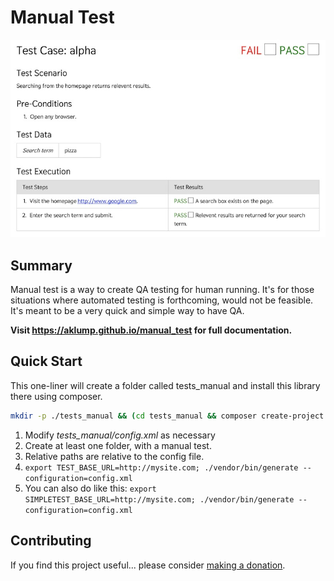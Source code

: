 # Manual Test

![Manual Test](images/manual-test.jpg)

## Summary

Manual test is a way to create QA testing for human running.  It's for those situations where automated testing is forthcoming, would not be feasible.  It's meant to be a very quick and simple way to have QA.

**Visit <https://aklump.github.io/manual_test> for full documentation.**

## Quick Start

This one-liner will create a folder called tests_manual and install this library there using composer.

```bash
mkdir -p ./tests_manual && (cd tests_manual && composer create-project aklump/manual-test)
```

1. Modify _tests_manual/config.xml_ as necessary
1. Create at least one folder, with a manual test.
1. Relative paths are relative to the config file.
1. `export TEST_BASE_URL=http://mysite.com; ./vendor/bin/generate --configuration=config.xml`
1. You can also do like this: `export SIMPLETEST_BASE_URL=http://mysite.com; ./vendor/bin/generate --configuration=config.xml`

## Contributing

If you find this project useful... please consider [making a donation](https://www.paypal.com/cgi-bin/webscr?cmd=_s-xclick&hosted_button_id=4E5KZHDQCEUV8&item_name=Gratitude%20for%20aklump%2Fmanual_test).
